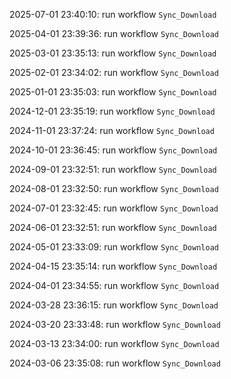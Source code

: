 2025-07-01 23:40:10: run workflow `Sync_Download` 

2025-04-01 23:39:36: run workflow `Sync_Download` 

2025-03-01 23:35:13: run workflow `Sync_Download` 

2025-02-01 23:34:02: run workflow `Sync_Download` 

2025-01-01 23:35:03: run workflow `Sync_Download` 

2024-12-01 23:35:19: run workflow `Sync_Download` 

2024-11-01 23:37:24: run workflow `Sync_Download` 

2024-10-01 23:36:45: run workflow `Sync_Download` 

2024-09-01 23:32:51: run workflow `Sync_Download` 

2024-08-01 23:32:50: run workflow `Sync_Download` 

2024-07-01 23:32:45: run workflow `Sync_Download` 

2024-06-01 23:32:51: run workflow `Sync_Download` 

2024-05-01 23:33:09: run workflow `Sync_Download` 

2024-04-15 23:35:14: run workflow `Sync_Download` 

2024-04-01 23:34:55: run workflow `Sync_Download` 

2024-03-28 23:36:15: run workflow `Sync_Download` 

2024-03-20 23:33:48: run workflow `Sync_Download` 

2024-03-13 23:34:00: run workflow `Sync_Download` 

2024-03-06 23:35:08: run workflow `Sync_Download` 


